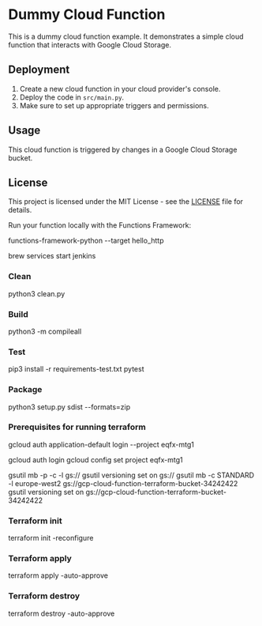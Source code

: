 # Dummy Cloud Function

This is a dummy cloud function example. It demonstrates a simple cloud function that interacts with Google Cloud Storage.

## Deployment

1. Create a new cloud function in your cloud provider's console.
2. Deploy the code in `src/main.py`.
3. Make sure to set up appropriate triggers and permissions.

## Usage

This cloud function is triggered by changes in a Google Cloud Storage bucket.

## License

This project is licensed under the MIT License - see the [LICENSE](LICENSE) file for details.




Run your function locally with the Functions Framework:


functions-framework-python --target hello_http


brew services start jenkins

### Clean
python3 clean.py
### Build
python3 -m compileall
### Test
pip3 install -r requirements-test.txt
pytest

### Package
python3 setup.py sdist --formats=zip


### Prerequisites for running terraform
gcloud auth application-default login --project eqfx-mtg1

gcloud auth login
gcloud config set project eqfx-mtg1

gsutil mb -p <projectId> -c <storage-class> -l <region> gs://<bucket-name>
gsutil versioning set on gs://<bucket-name>
gsutil mb -c STANDARD -l europe-west2 gs://gcp-cloud-function-terraform-bucket-34242422
gsutil versioning set on gs://gcp-cloud-function-terraform-bucket-34242422

### Terraform init
terraform init -reconfigure

### Terraform apply
terraform apply -auto-approve

### Terraform destroy
terraform destroy -auto-approve